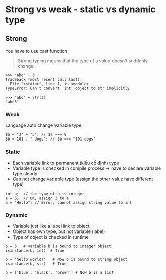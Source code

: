 # Strong vs weak - static vs dynamic type

## Strong
You have to use cast function
> Strong typing means that the type of a value doesn't suddenly change.
```
>>> "abc" + 3
Traceback (most recent call last):
  File "<stdin>", line 1, in <module>
TypeError: Can't convert 'int' object to str implicitly

>>> "abc" + str(3)
'abc3'
```

### Weak
Language auto change variable type
```
$a = "3" + "5"; // $a === 8
$b = 101 . " dogs"; // $b === "101 dogs"
```

### Static
- Each variable link to permanent (kiểu cố định) type
- Variable type is checked in compile process -> have to declare variable type clearly
- Can not change variable type (assign the other value have different type)
```
int a;  // the type of a is integer
a = 3;  // OK, assign 3 to a
a = "Hello"; // Error, cannot assign string value to int
```

### Dynamic
- Variable just like a label link to object
- Object has own type, but not variable (label)
- Type of object is checked in runtime
```
b = 3   # variable b is bound to integer object
isinstance(b, int)  # True

b = 'hello world!'   # Now b is bound to string object
isinstance(b, str)   # True

b = ['blue', 'black', 'brown'] # Now b is a list
```